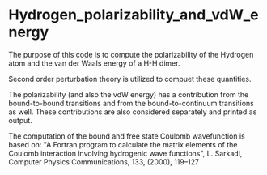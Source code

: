 # Hydrogen_polarizability_and_vdW_energy
The purpose of this code is to compute the polarizability of the Hydrogen atom and the van der Waals energy of a H-H dimer.

Second order perturbation theory is utilized to compuet these quantities.

The polarizability (and also the vdW energy) has a contribution from the bound-to-bound transitions and from the
bound-to-continuum transitions as well. These contributions are also considered separately and printed as output.

The computation of the bound and free state Coulomb wavefunction is based on:
"A Fortran program to calculate the matrix elements of the Coulomb interaction involving hydrogenic wave functions",
L. Sarkadi, Computer Physics Communications, 133, (2000), 119–127
